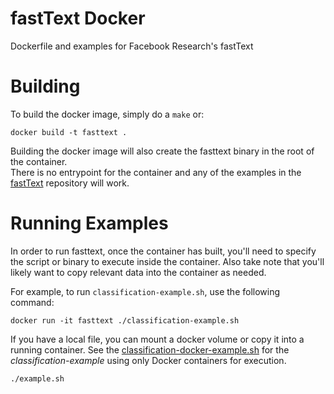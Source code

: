 # fastText Docker
Dockerfile and examples for Facebook Research's fastText

# Building
To build the docker image, simply do a ```make``` or:
```
docker build -t fasttext .
```
Building the docker image will also create the fasttext binary in the root of the container.  
There is no entrypoint for the container and any of the examples in the [fastText](https://github.com/facebookresearch/fastText) repository will work.


# Running Examples
In order to run fasttext, once the container has built, you'll need to specify the script or binary to execute inside the container.  Also take note that you'll likely want to copy relevant data into the container as needed.

For example, to run ```classification-example.sh```, use the following command:

```
docker run -it fasttext ./classification-example.sh
```

If you have a local file, you can mount a docker volume or copy it into a running container.  See the [classification-docker-example.sh](classification-docker-example.sh) for the *classification-example* using only Docker containers for execution.

```
./example.sh
```
